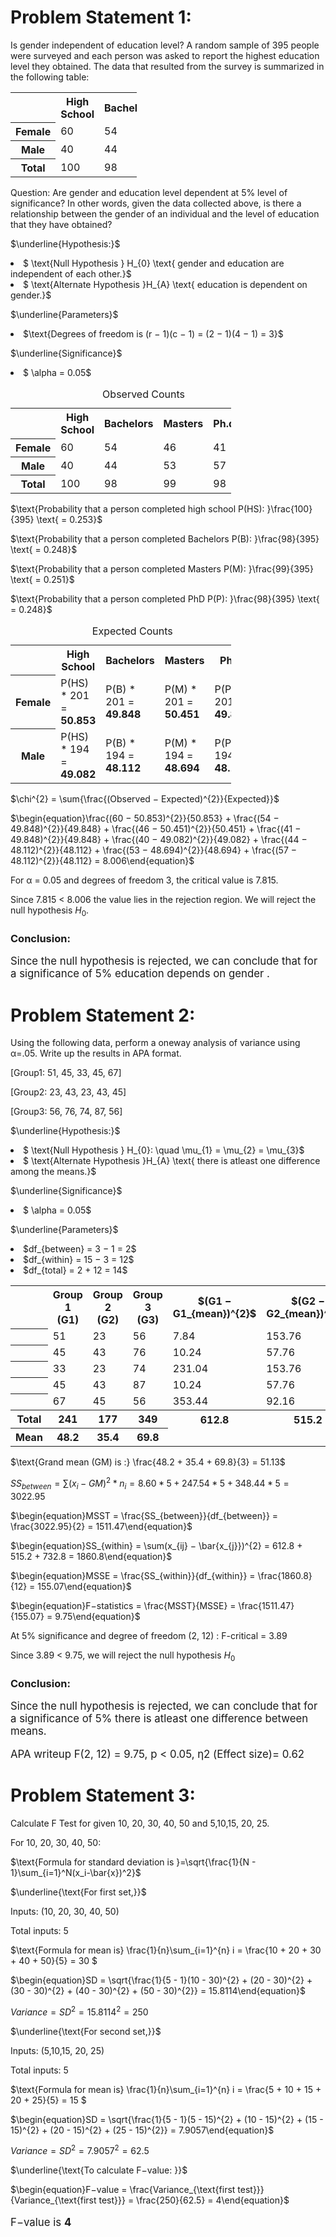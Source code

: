 
# Problem Statement 1:

Is gender independent of education level? A random sample of 395 people were
surveyed and each person was asked to report the highest education level they
obtained. The data that resulted from the survey is summarized in the following table:

<table style="width:40%">
  <tr>
    <th></th>
    <th>High School</th>
    <th>Bachelors</th>
    <th>Masters</th>
    <th>Ph.d.</th>
    <th>Total</th>
  </tr>
  <tr>
    <th>Female</th>
    <td>60</td>
    <td>54</td>
    <td>46</td>
    <td>41</td>
    <td>201</td>
  </tr>
  <tr>
    <th>Male</th>
    <td>40</td>
    <td>44</td>
    <td>53</td>
    <td>57</td>
    <td>194</td>
  </tr>
  <tr>
      <th>Total</th>
      <td>100</td>
      <td>98</td>
      <td>99</td>
      <td>98</td>
      <td>395</td>
  </tr>
 </table>
 

Question: Are gender and education level dependent at 5% level of significance? In
other words, given the data collected above, is there a relationship between the
gender of an individual and the level of education that they have obtained?

$\underline{Hypothesis:}$

<li>$ \text{Null Hypothesis } H_{0} \text{ gender and education are independent of each other.}$

<li>$ \text{Alternate Hypothesis }H_{A} \text{ education is dependent on gender.}$

$\underline{Parameters}$

<li>$\text{Degrees of freedom is (r − 1)(c − 1) = (2 − 1)(4 − 1) = 3}$

$\underline{Significance}$

<li>$ \alpha = 0.05$


<table style="width:70%">
<caption style="text-align:center">Observed Counts</caption>
  <tr>
    <th></th>
    <th>High School</th>
    <th>Bachelors</th>
    <th>Masters</th>
    <th>Ph.d.</th>
    <th>Total</th>
  </tr>
  <tr>
    <th>Female</th>
    <td>60</td>
    <td>54</td>
    <td>46</td>
    <td>41</td>
    <td>201</td>
  </tr>
  <tr>
    <th>Male</th>
    <td>40</td>
    <td>44</td>
    <td>53</td>
    <td>57</td>
    <td>194</td>
  </tr>
  <tr>
      <th>Total</th>
      <td>100</td>
      <td>98</td>
      <td>99</td>
      <td>98</td>
      <td>395</td>
  </tr>
 </table>

$\text{Probability that a person completed high school P(HS): }\frac{100}{395} \text{ = 0.253}$

$\text{Probability that a person completed Bachelors P(B): }\frac{98}{395} \text{ = 0.248}$

$\text{Probability that a person completed Masters P(M): }\frac{99}{395} \text{ = 0.251}$

$\text{Probability that a person completed PhD P(P): }\frac{98}{395} \text{ = 0.248}$

<table style="width:70%">
<caption style="text-align:center">Expected Counts</caption>
  <tr>
    <th></th>
    <th>High School</th>
    <th>Bachelors</th>
    <th>Masters</th>
    <th>Ph.d.</th>
  </tr>
  <tr>
    <th>Female</th>
    <td>P(HS) * 201 = <b>50.853</b></td>
    <td>P(B) * 201 = <b>49.848</b></td>
    <td>P(M) * 201 = <b>50.451</b></td>
    <td>P(P) * 201 = <b>49.848</b></td>
  </tr>
  <tr>
    <th>Male</th>
    <td>P(HS) * 194 = <b>49.082</b></td>
    <td>P(B) * 194 = <b>48.112</b></td>
    <td>P(M) * 194 = <b>48.694</b></td>
    <td>P(P) * 194 = <b>48.112</b></td>
  </tr>
 </table>



$\chi^{2} = \sum{\frac{(Observed − Expected)^{2}}{Expected}}$

$\begin{equation}\frac{(60 − 50.853)^{2}}{50.853} + \frac{(54 − 49.848)^{2}}{49.848} + \frac{(46 − 50.451)^{2}}{50.451} + \frac{(41 − 49.848)^{2}}{49.848} + \frac{(40 − 49.082)^{2}}{49.082} + \frac{(44 − 48.112)^{2}}{48.112} + \frac{(53 − 48.694)^{2}}{48.694} + \frac{(57 − 48.112)^{2}}{48.112} = 8.006\end{equation}$


$\text{For α = 0.05 and degrees of freedom 3, the critical value is 7.815.}$

$\text{Since 7.815 < 8.006 the value lies in the rejection region. We will reject the null hypothesis }H_{0}.$

<h3>Conclusion:</h3> 
<p style='font-size:120%'>Since the null hypothesis is rejected, we can conclude that for a significance of 5% education depends on gender .</p>

# Problem Statement 2:

Using the following data, perform a oneway analysis of variance using α=.05. Write
up the results in APA format.

[Group1: 51, 45, 33, 45, 67]

[Group2: 23, 43, 23, 43, 45]

[Group3: 56, 76, 74, 87, 56]

$\underline{Hypothesis:}$

<li>$ \text{Null Hypothesis } H_{0}: \quad \mu_{1} = \mu_{2} = \mu_{3}$

<li>$ \text{Alternate Hypothesis }H_{A} \text{ there is atleast one difference among the means.}$

$\underline{Significance}$

<li>$ \alpha = 0.05$

$\underline{Parameters}$

<li>$df_{between} = 3 − 1 = 2$

<li>$df_{within} = 15 − 3 = 12$

<li>$df_{total} = 2 + 12 = 14$

<table style="width:100%">
    <tr>
        <th></th>
        <th>Group 1 (G1)</th>
        <th>Group 2 (G2)</th>
        <th>Group 3 (G3)</th>
        <th>$(G1 − G1_{mean})^{2}$</th>
        <th>$(G2 − G2_{mean})^{2}$</th>
        <th>$(G3 − G3_{mean})^{2}$</th>
    </tr>
    <tr>
        <th></th>
        <td>51</td>
        <td>23</td>
        <td>56</td>
        <td>7.84</td>
        <td>153.76</td>
        <td>190.44</td>
    </tr>
    <tr>
        <th></th>
        <td>45</td>
        <td>43</td>
        <td>76</td>
        <td>10.24</td>
        <td>57.76</td>
        <td>38.44</td>
    </tr>
    <tr>
        <th></th>
        <td>33</td>
        <td>23</td>
        <td>74</td>
        <td>231.04</td>
        <td>153.76</td>
        <td>17.64</td>
    </tr>
    <tr>
        <th></th>
        <td>45</td>
        <td>43</td>
        <td>87</td>
        <td>10.24</td>
        <td>57.76</td>
        <td>295.84</td>
    </tr>
    <tr>
        <th></th>
        <td>67</td>
        <td>45</td>
        <td>56</td>
        <td>353.44</td>
        <td>92.16</td>
        <td>190.44</td>
    </tr>
    <tr>
        <th>Total</th>
        <th>241</th>
        <th>177</th>
        <th>349</th>
        <th>612.8</th>
        <th>515.2</th>
        <th>732.8</th>
    </tr>
    <tr>
        <th>Mean</th>
        <th>48.2</th>
        <th>35.4</th>
        <th>69.8</th>
        <td></td>
        <td></td>
        <td></td>
    </tr>
</table>

$\text{Grand mean (GM) is :} \frac{48.2 + 35.4 + 69.8}{3} = 51.13$

$\begin{equation}SS_{between} = \sum(x_{i} − GM)^{2}*n_{i} = 8.60 * 5 + 247.54 * 5 + 348.44 * 5
 = 3022.95\end{equation}$

$\begin{equation}MSST = \frac{SS_{between}}{df_{between}} = \frac{3022.95}{2} = 1511.47\end{equation}$

$\begin{equation}SS_{within} = \sum(x_{ij} − \bar{x_{j}})^{2} = 612.8 +	515.2 + 732.8 = 1860.8\end{equation}$

$\begin{equation}MSSE = \frac{SS_{within}}{df_{within}} = \frac{1860.8}{12} = 155.07\end{equation}$

$\begin{equation}F−statistics = \frac{MSST}{MSSE} = \frac{1511.47}{155.07} = 9.75\end{equation}$

$\text{At 5% significance and degree of freedom (2, 12) : F-critical = 3.89 }$

$\text{Since 3.89 < 9.75, we will reject the null hypothesis }H_{0}$

<h3>Conclusion:</h3> 
<p style='font-size:120%'>Since the null hypothesis is rejected, we can conclude that for a significance of 5% there is atleast one difference between means.</p>

<p style='font-size:120%'>APA writeup F(2, 12) = 9.75, p < 0.05, η2 (Effect size)= 0.62</p>

# Problem Statement 3:

Calculate F Test for given 10, 20, 30, 40, 50 and 5,10,15, 20, 25.

For 10, 20, 30, 40, 50:

$\text{Formula for standard deviation is }=\sqrt{\frac{1}{N - 1}\sum_{i=1}^N(x_i-\bar{x})^2}$

$\underline{\text{For first set,}}$

$\text{Inputs: (10, 20, 30, 40, 50)}$ 

$\text{Total inputs: 5}$

$\text{Formula for mean is} \frac{1}{n}\sum_{i=1}^{n} i = \frac{10 + 20 + 30 + 40 + 50}{5} = 30 $

$\begin{equation}SD = \sqrt{\frac{1}{5 - 1}(10 - 30)^{2} + (20 - 30)^{2} + (30 - 30)^{2} + (40 - 30)^{2} + (50 - 30)^{2}} = 15.8114\end{equation}$

$Variance = SD^{2} = 15.8114^{2} = 250$ 

$\underline{\text{For second set,}}$

$\text{Inputs: (5,10,15, 20, 25)}$ 

$\text{Total inputs: 5}$

$\text{Formula for mean is} \frac{1}{n}\sum_{i=1}^{n} i = \frac{5 + 10 + 15 + 20 + 25}{5} = 15 $

$\begin{equation}SD = \sqrt{\frac{1}{5 - 1}(5 - 15)^{2} + (10 - 15)^{2} + (15 - 15)^{2} + (20 - 15)^{2} + (25 - 15)^{2}} = 7.9057\end{equation}$

$Variance = SD^{2} = 7.9057^{2} = 62.5$ 

$\underline{\text{To calculate F−value: }}$

$\begin{equation}F−value = \frac{Variance_{\text{first test}}}{Variance_{\text{first test}}} = \frac{250}{62.5} = 4\end{equation}$

<p style='font-size:120%'>F−value is <b>4</b></p>
